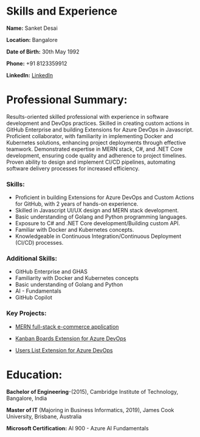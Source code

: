 <h1>Skills and Experience</h1>

<p><b>Name:</b>  Sanket Desai</p> 
<p><b>Location:</b>  Bangalore</p>
<p><b>Date of Birth:</b>  30th May 1992</p>
<p><b>Phone:</b>  +91 8123359912</p>
<p><b>LinkedIn:</b>  <a href="https://www.linkedin.com/in/sanket-desai-7a966b179/">LinkedIn</a></p>

# Professional Summary:

Results-oriented skilled professional with experience in software development and DevOps
practices. Skilled in creating custom actions in GitHub Enterprise and building Extensions
for Azure DevOps in Javascript. Proficient collaborator, with familiarity in implementing
Docker and Kubernetes solutions, enhancing project deployments through effective
teamwork. Demonstrated expertise in MERN stack, C#, and .NET Core development,
ensuring code quality and adherence to project timelines. Proven ability to design and
implement CI/CD pipelines, automating software delivery processes for increased efficiency.

### Skills:

*   Proficient in building Extensions for Azure DevOps and Custom Actions for GitHub, with 2 years of hands-on experience.
*   Skilled in Javascript UI/UX design and MERN stack development.
*   Basic understanding of Golang and Python programming languages.
*    Exposure to C# and .NET Core development/Building custom API.
*    Familiar with Docker and Kubernetes concepts.
*    Knowledgeable in Continuous Integration/Continuous Deployment (CI/CD) processes.

### Additional Skills:

*   GitHub Enterprise and GHAS
*   Familiarity with Docker and Kubernetes concepts
*   Basic understanding of Golang and Python
*   AI - Fundamentals
*   GitHub Copilot
  
###  Key Projects:

*   <p><a href="https://mush-kmoak.mongodbstitch.com/">MERN full-stack e-commerce application</a></p>
*   <p><a href="https://marketplace.visualstudio.com/items?itemName=canarysautomationspvtltd.kanbanboards">Kanban Boards Extension for Azure DevOps</a></p>
*   <p><a href="https://marketplace.visualstudio.com/items?itemName=canarysautomationspvtltd.projectuserlist">Users List Extension for Azure DevOps</a></p>

# Education:

<p><b>Bachelor of Engineering</b>-(2015), Cambridge Institute of Technology, Bangalore, India</p>
<p><b>Master of IT</b> (Majoring in Business Informatics, 2019), James Cook University, Brisbane, Australia</p>
<p><b>Microsoft Certification:</b> AI 900 - Azure AI Fundamentals</p>
<div data-iframe-width="150" data-iframe-height="270" data-share-badge-id="1e5ef723-909d-4203-940a-5c83f7414d82" data-share-badge-host="https://www.credly.com"></div><script type="text/javascript" async src="//cdn.credly.com/assets/utilities/embed.js"></script>

